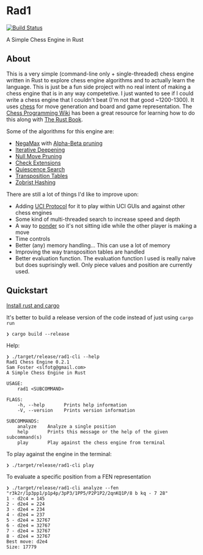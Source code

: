 # Rad1

[![Build Status](https://gitlab.com/slfotg/rad1/badges/master/pipeline.svg)](https://gitlab.com/slfotg/rad1)

A Simple Chess Engine in Rust

## About
This is a very simple (command-line only + single-threaded)
chess engine written in Rust to explore chess engine algorithms
and to actually learn the language.
This is just be a fun side project with no real intent of making
a chess engine that is in any way competetive. I just wanted to see
if I could write a chess engine that I couldn't beat (I'm not that good ~1200-1300).
It uses [chess](https://github.com/jordanbray/chess) for move generation
and board and game representation.
The [Chess Programming Wiki](https://www.chessprogramming.org/Main_Page)
has been a great resource for learning how to do this along with
[The Rust Book](https://doc.rust-lang.org/stable/book/).

Some of the algorithms for this engine are:
* [NegaMax](https://www.chessprogramming.org/Negamax)
  with [Alpha-Beta pruning](https://www.chessprogramming.org/Alpha-Beta)
* [Iterative Deepening](https://www.chessprogramming.org/Iterative_Deepening)
* [Null Move Pruning](https://www.chessprogramming.org/Null_Move_Pruning)
* [Check Extensions](https://www.chessprogramming.org/Check_Extensions)
* [Quiescence Search](https://www.chessprogramming.org/Quiescence_Search)
* [Transposition Tables](https://www.chessprogramming.org/Transposition_Table)
* [Zobrist Hashing](https://www.chessprogramming.org/Zobrist_Hashing)

There are still a lot of things I'd like to improve upon:
* Adding [UCI Protocol](https://www.chessprogramming.org/UCI) for it to play within
  UCI GUIs and against other chess engines
* Some kind of multi-threaded search to increase speed and depth
* A way to [ponder](https://www.chessprogramming.org/Pondering) so it's
  not sitting idle while the other player is making a move
* Time controls
* Better (any) memory handling... This can use a lot of memory
* Improving the way transposition tables are handled
* Better evaluation function.
  The evaluation function I used is really naive but does suprisingly well.
  Only piece values and position are currently used.

## Quickstart
[Install rust and cargo](https://www.rust-lang.org/tools/install)

It's better to build a release version of the code instead of just using `cargo run`

    ❯ cargo build --release

Help:

    ❯ ./target/release/rad1-cli --help
    Rad1 Chess Engine 0.2.1
    Sam Foster <slfotg@gmail.com>
    A Simple Chess Engine in Rust

    USAGE:
        rad1 <SUBCOMMAND>

    FLAGS:
        -h, --help       Prints help information
        -V, --version    Prints version information

    SUBCOMMANDS:
        analyze    Analyze a single position
        help       Prints this message or the help of the given subcommand(s)
        play       Play against the chess engine from terminal

To play against the engine in the terminal:

    ❯ ./target/release/rad1-cli play

To evaluate a specific position from a FEN representation

    ❯ ./target/release/rad1-cli analyze --fen "r3k2r/1p3pp1/p1p4p/3pP3/1PP5/P2P1P2/2qnKQ1P/8 b kq - 7 28"
    1 - d2c4 = 145
    2 - d2e4 = 224
    3 - d2e4 = 234
    4 - d2e4 = 237
    5 - d2e4 = 32767
    6 - d2e4 = 32767
    7 - d2e4 = 32767
    8 - d2e4 = 32767
    Best move: d2e4
    Size: 17779
